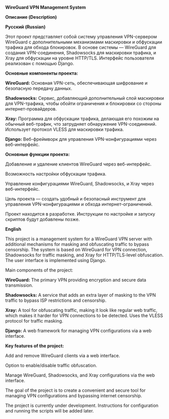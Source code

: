 **WireGuard VPN Management System**

**Описание (Description)**

**Русский (Russian)**

Этот проект представляет собой систему управления VPN-сервером WireGuard с дополнительными механизмами маскировки и обфускации трафика для обхода блокировок. В основе системы — WireGuard для создания VPN-соединения, Shadowsocks для маскировки трафика, и Xray для обфускации на уровне HTTP/TLS. Интерфейс пользователя реализован с помощью Django.

**Основные компоненты проекта:**

 **WireGuard:** Основная VPN-сеть, обеспечивающая шифрование и безопасную передачу данных.

**Shadowsocks:** Сервис, добавляющий дополнительный слой маскировки для VPN-трафика, чтобы обойти ограничения и блокировки со стороны интернет-провайдеров.

**Xray:** Программа для обфускации трафика, делающая его похожим на обычный веб-трафик, что затрудняет обнаружение VPN-соединений. Использует протокол VLESS для маскировки трафика.

**Django:** Веб-фреймворк для управления VPN-конфигурациями через веб-интерфейс.


**Основные функции проекта:**

Добавление и удаление клиентов WireGuard через веб-интерфейс.

Возможность настройки обфускации трафика.

Управление конфигурациями WireGuard, Shadowsocks, и Xray через веб-интерфейс.

Цель проекта — создать удобный и безопасный инструмент для управления VPN-конфигурациями и обхода интернет-ограничений.

Проект находится в разработке. Инструкции по настройке и запуску скриптов будут добавлены позже.


**English**

This project is a management system for a WireGuard VPN server with additional mechanisms for masking and obfuscating traffic to bypass censorship. The system is based on WireGuard for VPN connection, Shadowsocks for traffic masking, and Xray for HTTP/TLS-level obfuscation. The user interface is implemented using Django.

Main components of the project:

  **WireGuard:** The primary VPN providing encryption and secure data transmission.

  **Shadowsocks:** A service that adds an extra layer of masking to the VPN traffic to bypass ISP restrictions and censorship.

  **Xray:** A tool for obfuscating traffic, making it look like regular web traffic, which makes it harder for VPN connections to be detected. Uses the VLESS protocol for traffic masking.

  **Django:** A web framework for managing VPN configurations via a web interface.

**Key features of the project:**

Add and remove WireGuard clients via a web interface.

Option to enable/disable traffic obfuscation.

Manage WireGuard, Shadowsocks, and Xray configurations via the web interface.

The goal of the project is to create a convenient and secure tool for managing VPN configurations and bypassing internet censorship.

The project is currently under development. Instructions for configuration and running the scripts will be added later.
